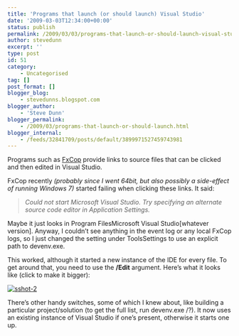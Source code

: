 ```yaml
---
title: 'Programs that launch (or should launch) Visual Studio'
date: '2009-03-03T12:34:00+00:00'
status: publish
permalink: /2009/03/03/programs-that-launch-or-should-launch-visual-studio
author: stevedunn
excerpt: ''
type: post
id: 51
category:
    - Uncategorised
tag: []
post_format: []
blogger_blog:
    - stevedunns.blogspot.com
blogger_author:
    - 'Steve Dunn'
blogger_permalink:
    - /2009/03/programs-that-launch-or-should-launch.html
blogger_internal:
    - /feeds/32841709/posts/default/3899971527459743981
---
```

Programs such as [FxCop](http://msdn.microsoft.com/en-us/library/bb429476(VS.80).aspx) provide links to source files that can be clicked and then edited in Visual Studio.

FxCop recently *(probably since I went 64bit, but also possibly a side-effect of running Windows 7)* started failing when clicking these links. It said:

> *Could not start Microsoft Visual Studio. Try specifying an alternate source code editor in Application Settings.*

Maybe it just looks in Program FilesMicrosoft Visual Studio\[whatever version\]. Anyway, I couldn’t see anything in the event log or any local FxCop logs, so I just changed the setting under ToolsSettings to use an explicit path to devenv.exe.

This worked, although it started a new instance of the IDE for every file. To get around that, you need to use the **/Edit** argument. Here’s what it looks like (click to make it bigger):

[![sshot-2](http://lh5.ggpht.com/_bIhihWOyLpw/Sa0VqI_zwYI/AAAAAAAABio/auvddtXA9Oo/sshot-2_thumb%5B4%5D.png?imgmax=800 "sshot-2")](http://lh6.ggpht.com/_bIhihWOyLpw/Sa0VpfS7CrI/AAAAAAAABik/JXo2ssdJd_g/s1600-h/sshot-2%5B6%5D.png)

> 

There’s other handy switches, some of which I knew about, like building a particular project/solution (to get the full list, run devenv.exe /?). It now uses an existing instance of Visual Studio if one’s present, otherwise it starts one up.